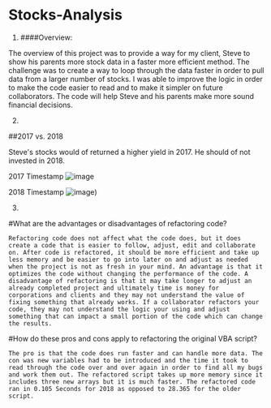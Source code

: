 # Stocks-Analysis

1)	####Overview: 

The overview of this project was to provide a way for my client, Steve to show his parents more stock data in a faster more efficient method.
The challenge was to create a way to loop through the data faster in order to pull data from a larger number of stocks. I was able to improve the logic in order to make the code easier to read and to make it simpler on future collaborators. The code will help Steve and his parents make more sound financial decisions. 


2)
##2017 vs. 2018 

Steve's stocks would of returned a higher yield in 2017. He should of not invested in 2018. 


2017 Timestamp
![image]([https://user-images.githubusercontent.com/109394176/183267933-360a4ac4-dfce-42f7-bfe4-59795e369ee2.png](https://github.com/TSheridan01/Stocks-Analysis/blob/fed704f39b14591743a590bd27ab07aef959fdf1/Resources/Vba_Challenge_2017.png))

2018 Timestamp
![image]([https://github.com/TSheridan01/Stocks-Analysis/blob/fed704f39b14591743a590bd27ab07aef959fdf1/Resources/Vba_Challenge_2018.png))

3)
#What are the advantages or disadvantages of refactoring code?

	Refactoring code does not affect what the code does, but it does create a code that is easier to follow, adjust, edit and collaborate on. After code is refactored, it should be more efficient and take up less memory and be easier to go into later on and adjust as needed when the project is not as fresh in your mind. An advantage is that it optimizes the code without changing the performance of the code. A disadvantage of refactoring is that it may take longer to adjust an already completed project and ultimately time is money for corporations and clients and they may not understand the value of fixing something that already works. If a collaborator refactors your code, they may not understand the logic your using and adjust something that can impact a small portion of the code which can change the results. 

#How do these pros and cons apply to refactoring the original VBA script?

	The pro is that the code does run faster and can handle more data. The con was new variables had to be introduced and the time it took to read through the code over and over again in order to find all my bugs and work them out. The refactored script takes up more memory since it includes three new arrays but it is much faster. The refactored code ran in 0.105 Seconds for 2018 as opposed to 28.365 for the older script. 

